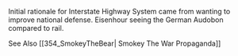 Initial rationale for Interstate Highway System came from wanting to improve national defense. Eisenhour seeing the German Audobon compared to rail.


See Also [[354_SmokeyTheBear| Smokey The War Propaganda]]